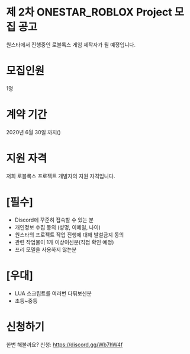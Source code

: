 # 제 2차 ONESTAR_ROBLOX Project 모집 공고

원스타에서 진행중인 로블록스 게임 제작자가 될 예정입니다.

# 모집인원
1명

# 계약 기간
2020년 6월 30일 까지()

# 지원 자격
저희 로블록스 프로젝트 개발자의 지원 자격입니다.

# [필수]
- Discord에 꾸준히 접속할 수 있는 분 
- 개인정보 수집 동의 (성명, 이메일, 나이)
- 원스타의 프로젝트 작업 진행에 대해 발설금지 동의
- 관련 작업물이 1개 이상이신분(직접 확인 예정)
- 프리 모델을 사용하지 않는분

# [우대]
- LUA 스크립트를 여러번 다뤄보신분
- 초등~중등 

# 신청하기
한번 해볼까요?
신청: https://discord.gg/Wb7hW4f
